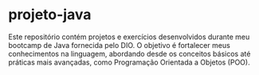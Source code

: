 # projeto-java

Este repositório contém projetos e exercícios desenvolvidos durante meu bootcamp de Java fornecida pelo DIO. O objetivo é fortalecer meus conhecimentos na linguagem, abordando desde os conceitos básicos até práticas mais avançadas, como Programação Orientada a Objetos (POO).
